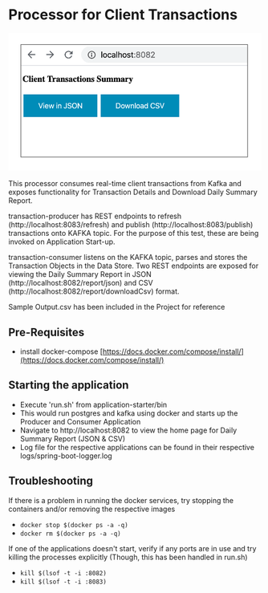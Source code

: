 # Processor for Client Transactions
![Kafka Processor](img/homepage.png)

This processor consumes real-time client transactions from Kafka and exposes functionality for Transaction Details and Download Daily Summary Report.

transaction-producer has REST endpoints to refresh (http://localhost:8083/refresh) and publish (http://localhost:8083/publish) transactions onto KAFKA topic. For the purpose of this test, these are being invoked on Application Start-up.

transaction-consumer listens on the KAFKA topic, parses and stores the Transaction Objects in the Data Store. Two REST endpoints are exposed for viewing the Daily Summary Report in JSON (http://localhost:8082/report/json) and CSV (http://localhost:8082/report/downloadCsv) format.

Sample Output.csv has been included in the Project for reference

## Pre-Requisites

- install docker-compose [https://docs.docker.com/compose/install/](https://docs.docker.com/compose/install/)

## Starting the application

- Execute 'run.sh' from application-starter/bin
- This would run postgres and kafka using docker and starts up the Producer and Consumer Application
- Navigate to  http://localhost:8082 to view the home page for Daily Summary Report (JSON & CSV)
- Log file for the respective applications can be found in their respective logs/spring-boot-logger.log

## Troubleshooting

If there is a problem in running the docker services, try stopping the containers and/or removing the respective images
- ``` docker stop $(docker ps -a -q) ```
- ``` docker rm $(docker ps -a -q) ```

If one of the applications doesn't start, verify if any ports are in use and try killing the processes explicitly (Though, this has been handled in run.sh)
- ```kill $(lsof -t -i :8082)```
- ```kill $(lsof -t -i :8083)```
